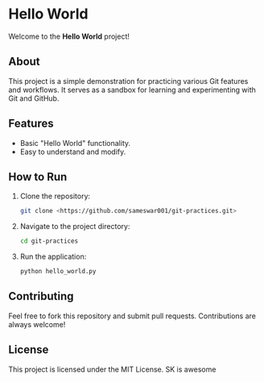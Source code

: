# Hello World

Welcome to the **Hello World** project!

## About

This project is a simple demonstration for practicing various Git features and workflows. It serves as a sandbox for learning and experimenting with Git and GitHub.

## Features

- Basic "Hello World" functionality.
- Easy to understand and modify.

## How to Run

1. Clone the repository:
    ```bash
    git clone <https://github.com/sameswar001/git-practices.git>
    ```
2. Navigate to the project directory:
    ```bash
    cd git-practices
    ```
3. Run the application:
    ```bash
    python hello_world.py
    ```

## Contributing

Feel free to fork this repository and submit pull requests. Contributions are always welcome!

## License

This project is licensed under the MIT License.
SK is awesome